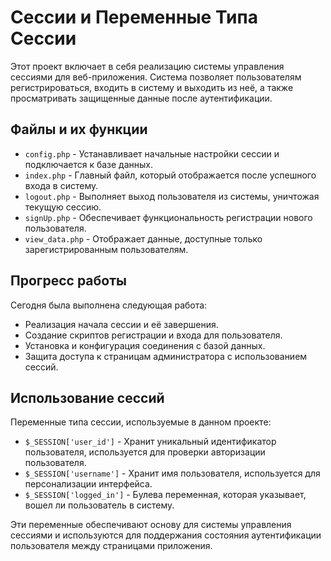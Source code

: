 # Сессии и Переменные Типа Сессии

Этот проект включает в себя реализацию системы управления сессиями для веб-приложения. Система позволяет пользователям регистрироваться, входить в систему и выходить из неё, а также просматривать защищенные данные после аутентификации.

## Файлы и их функции

- `config.php` - Устанавливает начальные настройки сессии и подключается к базе данных.
- `index.php` - Главный файл, который отображается после успешного входа в систему.
- `logout.php` - Выполняет выход пользователя из системы, уничтожая текущую сессию.
- `signUp.php` - Обеспечивает функциональность регистрации нового пользователя.
- `view_data.php` - Отображает данные, доступные только зарегистрированным пользователям.

## Прогресс работы

Сегодня была выполнена следующая работа:

- Реализация начала сессии и её завершения.
- Создание скриптов регистрации и входа для пользователя.
- Установка и конфигурация соединения с базой данных.
- Защита доступа к страницам администратора с использованием сессий.

## Использование сессий

Переменные типа сессии, используемые в данном проекте:

- `$_SESSION['user_id']` - Хранит уникальный идентификатор пользователя, используется для проверки авторизации пользователя.
- `$_SESSION['username']` - Хранит имя пользователя, используется для персонализации интерфейса.
- `$_SESSION['logged_in']` - Булева переменная, которая указывает, вошел ли пользователь в систему.

Эти переменные обеспечивают основу для системы управления сессиями и используются для поддержания состояния аутентификации пользователя между страницами приложения.